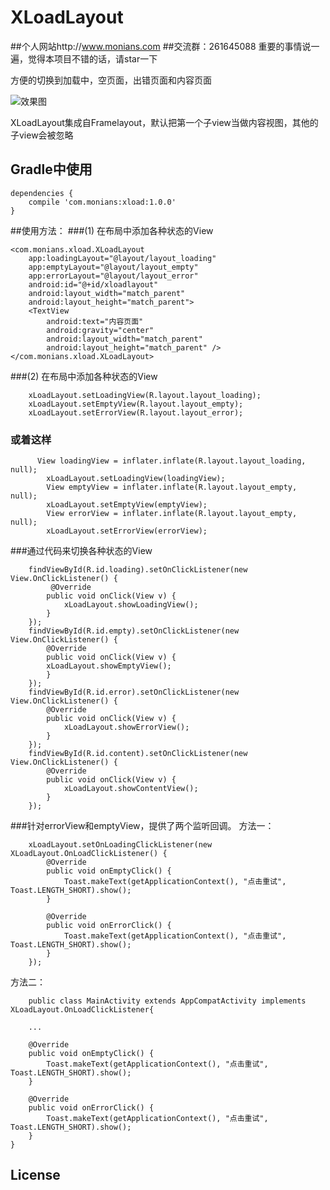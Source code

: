 ﻿# XLoadLayout
##个人网站http://www.monians.com
##交流群：261645088
重要的事情说一遍，觉得本项目不错的话，请star一下



方便的切换到加载中，空页面，出错页面和内容页面

![效果图](https://github.com/XMFE-TEAM/LoadingLayout/raw/master/demo/demo.gif)

XLoadLayout集成自Framelayout，默认把第一个子view当做内容视图，其他的子view会被忽略

## Gradle中使用
```
dependencies {
    compile 'com.monians:xload:1.0.0'
}
```
##使用方法：
###(1) 在布局中添加各种状态的View 
```
<com.monians.xload.XLoadLayout
    app:loadingLayout="@layout/layout_loading"
    app:emptyLayout="@layout/layout_empty"
    app:errorLayout="@layout/layout_error"
    android:id="@+id/xloadlayout"
    android:layout_width="match_parent"
    android:layout_height="match_parent">
    <TextView
        android:text="内容页面"
        android:gravity="center"
        android:layout_width="match_parent"
        android:layout_height="match_parent" />
</com.monians.xload.XLoadLayout>
```
###(2) 在布局中添加各种状态的View 
```
    xLoadLayout.setLoadingView(R.layout.layout_loading);
    xLoadLayout.setEmptyView(R.layout.layout_empty);
    xLoadLayout.setErrorView(R.layout.layout_error);
```
### 或着这样
```
      View loadingView = inflater.inflate(R.layout.layout_loading, null);
        xLoadLayout.setLoadingView(loadingView);
        View emptyView = inflater.inflate(R.layout.layout_empty, null);
        xLoadLayout.setEmptyView(emptyView);
        View errorView = inflater.inflate(R.layout.layout_empty, null);
        xLoadLayout.setErrorView(errorView);
```
###通过代码来切换各种状态的View

```
    findViewById(R.id.loading).setOnClickListener(new View.OnClickListener() {
         @Override
        public void onClick(View v) {
            xLoadLayout.showLoadingView();
        }
    });
    findViewById(R.id.empty).setOnClickListener(new View.OnClickListener() {
        @Override
        public void onClick(View v) {
        xLoadLayout.showEmptyView();
        }
    });
    findViewById(R.id.error).setOnClickListener(new View.OnClickListener() {
        @Override
        public void onClick(View v) {
            xLoadLayout.showErrorView();
        }
    });
    findViewById(R.id.content).setOnClickListener(new View.OnClickListener() {
        @Override
        public void onClick(View v) {
            xLoadLayout.showContentView();
        }
    });       
```

###针对errorView和emptyView，提供了两个监听回调。
方法一：
```
    xLoadLayout.setOnLoadingClickListener(new XLoadLayout.OnLoadClickListener() {
        @Override
        public void onEmptyClick() {
            Toast.makeText(getApplicationContext(), "点击重试", Toast.LENGTH_SHORT).show();
        }

        @Override
        public void onErrorClick() {
            Toast.makeText(getApplicationContext(), "点击重试", Toast.LENGTH_SHORT).show();
        }
    });
```
方法二：
```
    public class MainActivity extends AppCompatActivity implements XLoadLayout.OnLoadClickListener{

    ...
    
    @Override
    public void onEmptyClick() {
        Toast.makeText(getApplicationContext(), "点击重试", Toast.LENGTH_SHORT).show();
    }

    @Override
    public void onErrorClick() {
        Toast.makeText(getApplicationContext(), "点击重试", Toast.LENGTH_SHORT).show();
    }
}

```

## License


